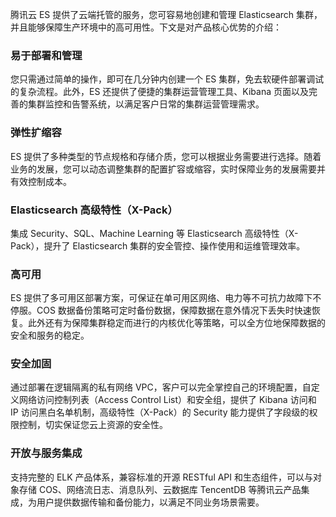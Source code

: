 腾讯云 ES 提供了云端托管的服务，您可容易地创建和管理 Elasticsearch 集群，并且能够保障生产环境中的高可用性。下文是对产品核心优势的介绍：

### 易于部署和管理
您只需通过简单的操作，即可在几分钟内创建一个 ES 集群，免去软硬件部署调试的复杂流程。此外，ES 还提供了便捷的集群运营管理工具、Kibana 页面以及完善的集群监控和告警系统，以满足客户日常的集群运营管理需求。

### 弹性扩缩容
ES 提供了多种类型的节点规格和存储介质，您可以根据业务需要进行选择。随着业务的发展，您可以动态调整集群的配置扩容或缩容，实时保障业务的发展需要并有效控制成本。

### Elasticsearch 高级特性（X-Pack）
集成 Security、SQL、Machine Learning 等 Elasticsearch 高级特性（X-Pack），提升了 Elasticsearch 集群的安全管控、操作使用和运维管理效率。

### 高可用
ES 提供了多可用区部署方案，可保证在单可用区网络、电力等不可抗力故障下不停服。COS 数据备份策略可定时备份数据，保障数据在意外情况下丢失时快速恢复。此外还有为保障集群稳定而进行的内核优化等策略，可以全方位地保障数据的安全和服务的稳定。

### 安全加固
通过部署在逻辑隔离的私有网络 VPC，客户可以完全掌控自己的环境配置，自定义网络访问控制列表（Access Control List）和安全组，提供了 Kibana 访问和 IP 访问黑白名单机制，高级特性（X-Pack）的 Security 能力提供了字段级的权限控制，切实保证您云上资源的安全性。

### 开放与服务集成
支持完整的 ELK 产品体系，兼容标准的开源 RESTful API 和生态组件，可以与对象存储 COS、网络流日志、消息队列、云数据库 TencentDB 等腾讯云产品集成，为用户提供数据传输和备份能力，以满足不同业务场景需要。
